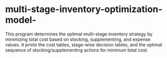 # multi-stage-inventory-optimization-model-
This program determines the optimal multi-stage inventory strategy by minimizing total cost based on stocking, supplementing, and expense values. It prints the cost tables, stage-wise decision tables, and the optimal sequence of stocking/supplementing actions for minimum total cost.
